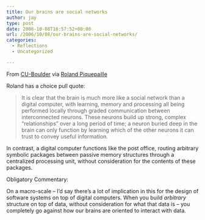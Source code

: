 ```yaml
---
title: Our brains are social networks
author: jay
type: post
date: 2006-10-08T16:57:52+00:00
url: /2006/10/08/our-brains-are-social-networks/
categories:
  - Reflections
  - Uncategorized

---
```

From [CU-Boulder][1] via  [Roland Piquepaille][2]

Roland has a choice pull quote:

> It is clear that the brain is much more like a social network than a digital computer, with learning, memory and processing all being performed locally through graded communication between interconnected neurons. These neurons build up strong, complex “relationships” over a long period of time; a neuron buried deep in the brain can only function by learning which of the other neurons it can trust to convey useful information.

In contrast, a digital computer functions like the post office, routing arbitrary symbolic packages between passive memory structures through a centralized processing unit, without consideration for the contents of these packages.

Obligatory Commentary:

On a macro-scale &#8211; I’d say there’s a lot of implication in this for the design of software systems on top of digital computers. When you build _arbitrary_ structure on top of data, without consideration for what that data is &#8211; you completely go against how our brains are oriented to interact with data.

 [1]: http://www.colorado.edu/news/releases/2006/329.html
 [2]: http://www.primidi.com/2006/10/08.html#a1644